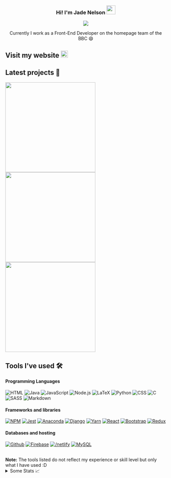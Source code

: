 <h3 align="center">
  Hi! I'm Jade Nelson
  <img src="https://media.giphy.com/media/hvRJCLFzcasrR4ia7z/giphy.gif" width="28">
</h3>

<p align="center">
  <img src="https://readme-typing-svg.herokuapp.com?font=Fira+Code&color=%23F75C7E&size=20&duration=6000&center=true&lines=Software+Engineer+%40+BBC;Studying+%40+University+of+Glasgow;Second+Year+Graduate+Apprentice">
<p align="center">
  Currently I work as a Front-End Developer on the homepage team of the BBC 😄

## Visit my website <a href="https://react-website-a0ccf.web.app/"><img width="22px" alt="Website" title="Website" src="https://i.imgur.com/cEgfMEK.png"/></a>
  
## Latest projects 📘 

<!-- Repo info cards - https://github.com/anuraghazra/github-readme-stats -->
<!-- Small repo cards (fork) - https://github.com/DenverCoder1/github-readme-stats -->
<p align="left">
  <a href="https://github.com/jade-elyse/react-website"><img width="282" src="https://github-readme-stats.vercel.app/api/pin/?username=jade-elyse&repo=react-website&theme=radical&hide_border=true&title_color=f75c7e"></a>
  <a href="https://github.com/jade-elyse/tango_with_django_project"><img width="282" src="https://github-readme-stats.vercel.app/api/pin/?username=jade-elyse&repo=tango_with_django_project&theme=radical&hide_border=true&title_color=f75c7e"></a>
  <a href="https://github.com/jade-elyse/C-intro-programs"><img width="282" src="https://github-readme-stats.vercel.app/api/pin/?username=jade-elyse&repo=C-intro-programs&theme=radical&hide_border=true&title_color=f75c7e"></a>
</p>


## Tools I've used :hammer_and_wrench:

#### Programming Languages

<p>
    <a><img alt="HTML" src="https://img.shields.io/badge/html5-%23E34F26.svg?style=for-the-badge&logo=html5&logoColor=white"></a>
    <a><img alt="Java" src="https://img.shields.io/badge/java-%23ED8B00.svg?style=for-the-badge&logo=java&logoColor=white"></a>
    <a><img alt="JavaScript" src="https://img.shields.io/badge/javascript-%23323330.svg?style=for-the-badge&logo=javascript&logoColor=%23F7DF1E"></a>
    <a><img alt="Node.js" src="https://img.shields.io/badge/node.js-6DA55F?style=for-the-badge&logo=node.js&logoColor=white"></a>
    <a><img alt="LaTeX" src="https://img.shields.io/badge/latex-%23008080.svg?style=for-the-badge&logo=latex&logoColor=white"></a>
    <a><img alt="Python" src="https://img.shields.io/badge/python-3670A0?style=for-the-badge&logo=python&logoColor=ffdd54"></a>
    <a><img alt="CSS" src="https://img.shields.io/badge/css3-%231572B6.svg?style=for-the-badge&logo=css3&logoColor=white"></a>
    <a><img alt="C" src="https://img.shields.io/badge/c-%2300599C.svg?style=for-the-badge&logo=c&logoColor=white"></a>
    <a><img alt="SASS" src="https://img.shields.io/badge/SASS-hotpink.svg?style=for-the-badge&logo=SASS&logoColor=white"></a>
    <a><img alt="Markdown" src="https://img.shields.io/badge/markdown-%23000000.svg?style=for-the-badge&logo=markdown&logoColor=white"></a>
</p>

#### Frameworks and libraries

<p> 
    <a href="#"><img alt="NPM" src="https://img.shields.io/badge/NPM-%23000000.svg?style=for-the-badge&logo=npm&logoColor=white"></a>  
    <a href="#"><img alt="Jest" src="https://img.shields.io/badge/-jest-%23C21325?style=for-the-badge&logo=jest&logoColor=white"></a>  
    <a href="#"><img alt="Anaconda" src="https://img.shields.io/badge/Anaconda-%2344A833.svg?style=for-the-badge&logo=anaconda&logoColor=white"></a>
    <a href="#"><img alt="Django" src="https://img.shields.io/badge/django-%23092E20.svg?style=for-the-badge&logo=django&logoColor=white"></a>
    <a href="#"><img alt="Yarn" src="https://img.shields.io/badge/yarn-%232C8EBB.svg?style=for-the-badge&logo=yarn&logoColor=white"></a>  
    <a href="#"><img alt="React" src="https://img.shields.io/badge/react-%2320232a.svg?style=for-the-badge&logo=react&logoColor=%2361DAFB"></a>
    <a href="#"><img alt="Bootstrap" src="https://img.shields.io/badge/bootstrap-%23563D7C.svg?style=for-the-badge&logo=bootstrap&logoColor=white"></a>
    <a href="#"><img alt="Redux" src="https://img.shields.io/badge/redux-%23593d88.svg?style=for-the-badge&logo=redux&logoColor=white"></a>
</p>

#### Databases and hosting

<p>
  <a href="#"><img alt="Github" src="https://img.shields.io/badge/github-%23121011.svg?style=for-the-badge&logo=github&logoColor=white"></a>
  <a href="#"><img alt="Firebase" src="https://img.shields.io/badge/firebase-%23039BE5.svg?style=for-the-badge&logo=firebase"></a>
  <a href="#"><img alt="/netlify" src="https://img.shields.io/badge/netlify-%23000000.svg?style=for-the-badge&logo=netlify&logoColor=#00C7B7)"></a>
  <a href="#"><img alt="MySQL" src="https://img.shields.io/badge/mysql-%2300f.svg?style=for-the-badge&logo=mysql&logoColor=white"></a>
</p>
  
  <br/>
  <b>Note:</b> The tools listed do not reflect my experience or skill level but only what I have used :D
  
<!--   https://github.com/Ileriayo/markdown-badges#frameworks-platforms-and-libraries (if more need added)-->


<details>
  <summary>Some Stats 📈</summary>

<p align="center">
  <a>
    <img src="https://github-readme-stats.vercel.app/api?username=jade-elyse&show_icons=true&theme=radical&hide_border=true&title_color=f75c7e"/>
  </a>
</p>

<p align="center">
  <a>
    <img src="https://github-readme-stats.vercel.app/api/top-langs/?username=jade-elyse&layout=compact&theme=radical&hide_border=true&title_color=f75c7e"/>
  </a>
</p>

</details>

<!-- <p align="center">
  <a>
    <img src="http://github-readme-streak-stats.herokuapp.com?user=jade-elyse&theme=nord&hide_border=true&date_format=j%20M%5B%20Y%&ring=F75C7ED5&fire=F75C7ED5"/>
  </a>
</p> -->

<!--
**jade-elyse/jade-elyse** is a ✨ _special_ ✨ repository because its `README.md` (this file) appears on your GitHub profile.

Here are some ideas to get you started:

- 🔭 I’m currently working on ...
- 🌱 I’m currently learning ...
- 👯 I’m looking to collaborate on ...
- 🤔 I’m looking for help with ...
- 💬 Ask me about ...
- 📫 How to reach me: ...
- 😄 Pronouns: ...
- ⚡ Fun fact: ...
-->
